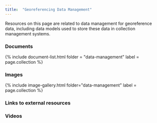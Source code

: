 ```yaml
---
title:  "Georeferencing Data Management"
---
```


Resources on this page are related to data management for georeference data, including data models used to store these data in collection management systems.

### Documents

{% include document-list.html folder = "data-management" label = page.collection %}

### Images

{% include image-gallery.html folder="data-management" label = page.collection %}

### Links to external resources

### Videos
